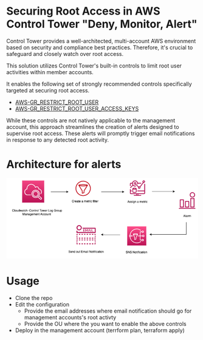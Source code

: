 # Securing Root Access in AWS Control Tower "Deny, Monitor, Alert"

Control Tower provides a well-architected, multi-account AWS environment based on security and compliance best practices. Therefore, it's crucial to safeguard and closely watch over root access.

This solution utilizes Control Tower's built-in controls to limit root user activities within member accounts. 

It enables the following set of strongly recommended controls specifically targeted at securing root access.
- [AWS-GR_RESTRICT_ROOT_USER](https://docs.aws.amazon.com/controltower/latest/userguide/control-metadata-tables.html#AWS-GR_RESTRICT_ROOT_USER)
- [AWS-GR_RESTRICT_ROOT_USER_ACCESS_KEYS](https://docs.aws.amazon.com/controltower/latest/userguide/control-metadata-tables.html#AWS-GR_RESTRICT_ROOT_USER_ACCESS_KEYS)

While these controls are not natively applicable to the management account, this approach streamlines the creation of alerts designed to supervise root access. These alerts will promptly trigger email notifications in response to any detected root activity.

# Architecture for alerts 
![High level architecture](alerts-architecture.png)

# Usage

- Clone the repo 
- Edit the configuration 
    - Provide the email addresses where email notification should go for management accounts's root activty 
    - Provide the OU where the you want to enable the above controls
- Deploy in the management account (terrform plan, terraform apply)
